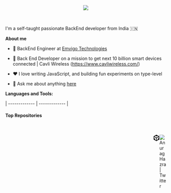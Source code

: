 <p align="center"><a href="https://robinchacko246.github.io"><img width="80%" src="./assets/gh-readme-header.png" /></a></p>

<br />

I'm a self-taught passionate BackEnd developer from India 🇮🇳

**About me**

- 💼 BackEnd Engineer at [Emvigo Technologies](https://www.emvigotech.com/)
- 💼 Back End Developer on a mission to get next 10 billion smart devices connected | Cavli Wireless  (https://www.cavliwireless.com/)
- ❤️ I love writing JavaScript, and building fun experiments on type-level

- 💬 Ask me about anything [here](https://github.com/robinchacko246/robinchacko246/issues)



**Languages and Tools:**  

| ------------- | ------------- |

#### Top Repositories


<a href="https://github.com/robinchacko246/FoodDeliveryApp-NextJS">

</a>
<a href="https://github.com/robinchacko246/CMS-expressjs">
  
</a>

<br />
<br />

<a href="https://twitter.com/robinchacko246">
  <img align="right" alt="Anurag Hazra | Twitter" width="21px" src="https://raw.githubusercontent.com/anuraghazra/anuraghazra/master/assets/twitter.svg" />
</a>
<a href="https://codesandbox.io/u/robinchacko246">
  <img align="right" alt="Anurag Hazra | CodeSandbox" width="20px" src="https://raw.githubusercontent.com/anuraghazra/anuraghazra/master/assets/codesandbox.svg" />
</a>
